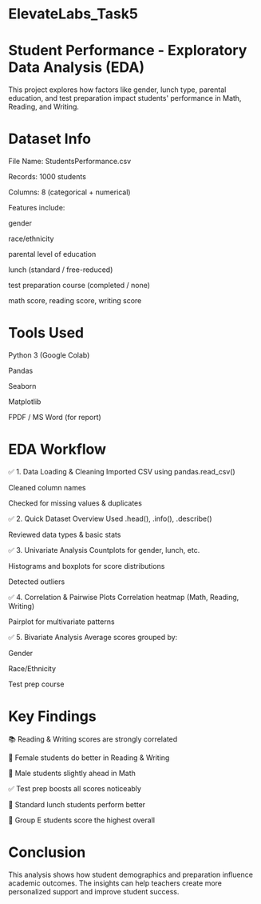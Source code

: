 # ElevateLabs_Task5
 # Student Performance - Exploratory Data Analysis (EDA)
This project explores how factors like gender, lunch type, parental education, and test preparation impact students' performance in Math, Reading, and Writing.

# Dataset Info
File Name: StudentsPerformance.csv

Records: 1000 students

Columns: 8 (categorical + numerical)

Features include:

gender

race/ethnicity

parental level of education

lunch (standard / free-reduced)

test preparation course (completed / none)

math score, reading score, writing score

# Tools Used
Python 3 (Google Colab)

Pandas

Seaborn

Matplotlib

FPDF / MS Word (for report)

# EDA Workflow
✅ 1. Data Loading & Cleaning
Imported CSV using pandas.read_csv()

Cleaned column names

Checked for missing values & duplicates

✅ 2. Quick Dataset Overview
Used .head(), .info(), .describe()

Reviewed data types & basic stats

✅ 3. Univariate Analysis
Countplots for gender, lunch, etc.

Histograms and boxplots for score distributions

Detected outliers

✅ 4. Correlation & Pairwise Plots
Correlation heatmap (Math, Reading, Writing)

Pairplot for multivariate patterns

✅ 5. Bivariate Analysis
Average scores grouped by:

Gender

Race/Ethnicity

Test prep course

# Key Findings
📚 Reading & Writing scores are strongly correlated

👩 Female students do better in Reading & Writing

👨 Male students slightly ahead in Math

✅ Test prep boosts all scores noticeably

🍴 Standard lunch students perform better

🏅 Group E students score the highest overall

# Conclusion
This analysis shows how student demographics and preparation influence academic outcomes. The insights can help teachers create more personalized support and improve student success.

